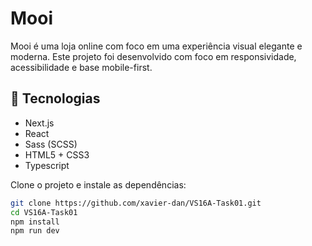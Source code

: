 # Mooi

Mooi é uma loja online com foco em uma experiência visual elegante e moderna. Este projeto foi desenvolvido com foco em responsividade, acessibilidade e base mobile-first.

## 🚀 Tecnologias

- Next.js
- React
- Sass (SCSS)
- HTML5 + CSS3
- Typescript

Clone o projeto e instale as dependências:

```bash
git clone https://github.com/xavier-dan/VS16A-Task01.git
cd VS16A-Task01
npm install
npm run dev


